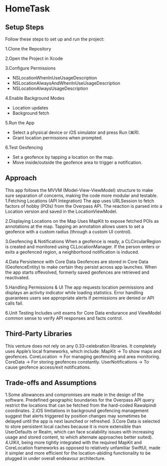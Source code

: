 # HomeTask

## Setup Steps
Follow these steps to set up and run the project:

 1.Clone the Repository
 
 2.Open the Project in Xcode
 
 3.Configure Permissions
  * NSLocationWhenInUseUsageDescription
  * NSLocationAlwaysAndWhenInUseUsageDescription
  * NSLocationAlwaysUsageDescription

 4.Enable Background Modes
   * Location updates
   * Background fetch

 5.Run the App
   * Select a physical device or iOS simulator and press Run (⌘R).
   * Grant location permissions when prompted.

  
 6.Test Geofencing
   * Set a geofence by tapping a location on the map.
   * Move inside/outside the geofence area to trigger a notification.
   

## Approach

This app follows the MVVM (Model-View-ViewModel) structure to make sure separation of concerns, making the code more modular and testable.
1.Fetching Locations (API Integration)
    The app uses URLSession to fetch factors of hobby (POIs) from the Overpass API.
    The reaction is parsed into a Location version and saved in the LocationViewModel.

2.Displaying Locations on the Map
    Uses MapKit to expose fetched POIs as annotations at the map.
    Tapping an annotation allows users to set a geofence with a custom radius (through a custom UI control).
    
3.Geofencing & Notifications
    When a geofence is ready, a CLCircularRegion is created and monitored using CLLocationManager.
    If the person enters or exits a geofenced region, a neighborhood notification is induced.

4.Data Persistence with Core Data
    Geofences are stored in Core Data (GeofenceEntity) to make certain they persist across app launches.
    When the app starts offevolved, formerly saved geofences are retrieved and reactivated.

5.Handling Permissions & UI
    The app requests location permissions and displays an activity indicator while loading statistics.
    Error handling guarantees users see appropriate alerts if permissions are denied or API calls fail.

6.Unit Testing
    Includes unit exams for Core Data endurance and ViewModel common sense to verify API responses and facts control.
    
    

## Third-Party Libraries

This venture does not rely on any 0.33-celebration libraries. It completely uses Apple’s local frameworks, which include:
MapKit → To show maps and geofences.
CoreLocation → For managing geofencing and area monitoring.
CoreData → For storing geofences constantly.
UserNotifications → To cause geofence access/exit notifications.

## Trade-offs and Assumptions

1.Some allowances and compromises are made in the design of the software. Predefined geographic boundaries for the Overpass API query restrict the locations that can be fetched from the hard-coded Rawalpindi coordinates. 
2.iOS limitations in background geofencing management suggest that alerts triggered by position changes may sometimes be delayed until the app is next launched or refreshed. 
3.Core Data is selected to store persistent local caches because it is more extensible than UserDefaults or Realm, which can face scalability issues with increasing usage and stored content, to which alternate approaches better suited).
 4.UIKit, being more tightly integrated with the required MapKit and CoreLocation frameworks as opposed to relatively unfamiliar SwiftUI, made it simpler and more efficient for the location-abiding functionality to be plugged in under overall endeavour architecture. 
